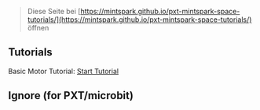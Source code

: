 
> Diese Seite bei [https://mintspark.github.io/pxt-mintspark-space-tutorials/](https://mintspark.github.io/pxt-mintspark-space-tutorials/) öffnen

## Tutorials

Basic Motor Tutorial: [Start Tutorial](https://makecode.microbit.org/#tutorial:github:mintspark/pxt-mintspark-space-tutorials/basic_motor)



## Ignore (for PXT/microbit)
<script src="https://makecode.com/gh-pages-embed.js"></script><script>makeCodeRender("{{ site.makecode.home_url }}", "{{ site.github.owner_name }}/{{ site.github.repository_name }}");</script>